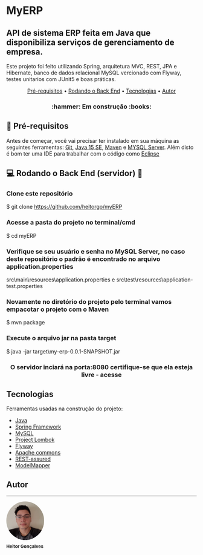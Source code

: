 # MyERP

## API de sistema ERP feita em Java que disponibiliza serviços de gerenciamento de empresa.
 Este projeto foi feito utilizando Spring, arquitetura MVC, REST, JPA e Hibernate, banco de dados relacional MySQL vercionado com Flyway,
 testes unitarios com JUnit5 e boas práticas.


<p align="center">
 <a href="#pre-requisitos">Pré-requisitos</a> •
 <a href="#rodando-o-back-end-servidor">Rodando o Back End</a> • 
 <a href="#tecnologias">Tecnologias</a> •
 <a href="#autor">Autor</a>
</p>

<h3 align="center">:hammer: Em construção :books:</h3>

## :speech_balloon: Pré-requisitos 

Antes de começar, você vai precisar ter instalado em sua máquina as seguintes ferramentas:
[Git](https://git-scm.com), [Java 15 SE](https://www.oracle.com/java/technologies/javase/jdk15-archive-downloads.html),
[Maven](https://maven.apache.org/download.cgi) e [MYSQL Server](https://dev.mysql.com/downloads/mysql/). 
Além disto é bom ter uma IDE para trabalhar com o código como [Eclipse](https://www.eclipse.org/downloads/)

## :computer: Rodando o Back End (servidor) 🚀

### Clone este repositório
$ git clone <https://github.com/heitorgo/myERP>

### Acesse a pasta do projeto no terminal/cmd
$ cd myERP

### Verifique se seu usuário e senha no MySQL Server, no caso deste repositório o padrão é encontrado no arquivo application.properties
src\main\resources\application.properties e src\test\resources\application-test.properties

### Novamente no diretório do projeto pelo terminal vamos empacotar o projeto com  o Maven
$ mvn package

### Execute o arquivo jar na pasta target
$ java -jar target\my-erp-0.0.1-SNAPSHOT.jar

<h3 align="center"> O servidor inciará na porta:8080 certifique-se que ela esteja livre - acesse <http://localhost:8080></h3>

## Tecnologias

Ferramentas usadas na construção do projeto:

- [Java](https://www.oracle.com/br/java/)
- [Spring Framework](https://spring.io/)
- [MySQL](https://www.mysql.com/)
- [Project Lombok](https://projectlombok.org/)
- [Flyway](https://flywaydb.org/)
- [Apache commons](https://commons.apache.org/)
- [REST-assured](https://rest-assured.io/)
- [ModelMapper](https://modelmapper.org/)

## Autor
---

<img style="border-radius: 50%;" src="./assets/img/Autor.jpg" width="100px;" alt=""/>
<br/>
<sub><b>Heitor Gonçalves</b></sub>

